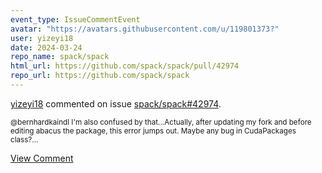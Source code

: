 ```yaml
---
event_type: IssueCommentEvent
avatar: "https://avatars.githubusercontent.com/u/119801373?"
user: yizeyi18
date: 2024-03-24
repo_name: spack/spack
html_url: https://github.com/spack/spack/pull/42974
repo_url: https://github.com/spack/spack
---
```


<a href='https://github.com/yizeyi18' target='_blank'>yizeyi18</a> commented on issue <a href='https://github.com/spack/spack/pull/42974' target='_blank'>spack/spack#42974</a>.

<small>@bernhardkaindl I'm also confused by that...Actually, after updating my fork and before editing abacus the package, this error jumps out. Maybe any bug in CudaPackages class?...</small>

<a href='https://github.com/spack/spack/pull/42974' target='_blank'>View Comment</a>